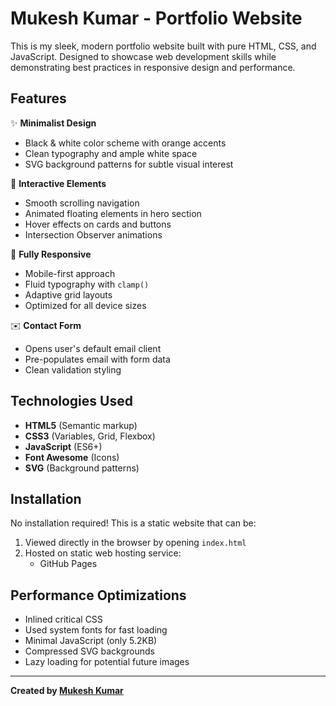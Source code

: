 # Mukesh Kumar - Portfolio Website

This is my sleek, modern portfolio website built with pure HTML, CSS, and JavaScript. Designed to showcase web development skills while demonstrating best practices in responsive design and performance.

## Features

✨ **Minimalist Design**  
- Black & white color scheme with orange accents
- Clean typography and ample white space
- SVG background patterns for subtle visual interest

🚀 **Interactive Elements**  
- Smooth scrolling navigation
- Animated floating elements in hero section
- Hover effects on cards and buttons
- Intersection Observer animations

📱 **Fully Responsive**  
- Mobile-first approach
- Fluid typography with `clamp()`
- Adaptive grid layouts
- Optimized for all device sizes

✉️ **Contact Form**  
- Opens user's default email client
- Pre-populates email with form data
- Clean validation styling

## Technologies Used

- **HTML5** (Semantic markup)
- **CSS3** (Variables, Grid, Flexbox)
- **JavaScript** (ES6+)
- **Font Awesome** (Icons)
- **SVG** (Background patterns)

## Installation

No installation required! This is a static website that can be:

1. Viewed directly in the browser by opening `index.html`
2. Hosted on static web hosting service:
   - GitHub Pages


## Performance Optimizations

- Inlined critical CSS
- Used system fonts for fast loading
- Minimal JavaScript (only 5.2KB)
- Compressed SVG backgrounds
- Lazy loading for potential future images

---

**Created by [Mukesh Kumar](https://github.com/mukeshdevelopes)**  
